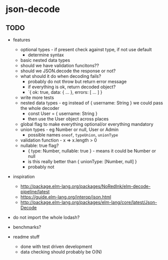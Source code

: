 # json-decode

## TODO

- features
    - optional types - if present check against type, if not use default
        - determine syntax
    - basic nested data types
    - should we have validation funcitons??
    - should we JSON.decode the response or not?
    - what should it do when decoding fails?
        - probably do not throw but return error message
        - if everything is ok, return decoded object?
        - `{ ok: true, data: { ... }, errors: [ ... ] }
    - write more tests
    - nested data types - eg instead of { username: String } we could pass the whole decoder
        - const User = { username: String }
        - then use the User object across places
    - global flag to make everything optional/or everything mandatory
    - union types - eg Number or null, User or Admin
        - possible names `oneof`, `typeUnion`, `unionType`
    - validation function - x => x.length > 0
    - nullable: true flag?
        - { type: Number, nullable: true } - means it could be Number or null
        - is this really better than { unionType: [Number, null] }
        - probably not

- inspiration
    - http://package.elm-lang.org/packages/NoRedInk/elm-decode-pipeline/latest
    - https://guide.elm-lang.org/interop/json.html
    - http://package.elm-lang.org/packages/elm-lang/core/latest/Json-Decode

- do not import the whole lodash?
- benchmarks?
- readme stuff
    - done with test driven development
    - data checking should probably be O(N)
